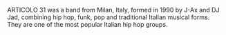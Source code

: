 ARTICOLO 31 was a band from Milan, Italy, formed in 1990 by J-Ax and DJ Jad, combining hip hop, funk, pop and traditional Italian musical forms. They are one of the most popular Italian hip hop groups.
